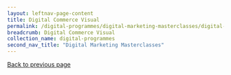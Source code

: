 ```yaml
---
layout: leftnav-page-content
title: Digital Commerce Visual
permalink: /digital-programmes/digital-marketing-masterclasses/digital-commerce-visual
breadcrumb: Digital Commerce Visual
collection_name: digital-programmes
second_nav_title: "Digital Marketing Masterclasses"
---
```

<a href="#" onclick="history.go(-1)">Back to previous page</a>
